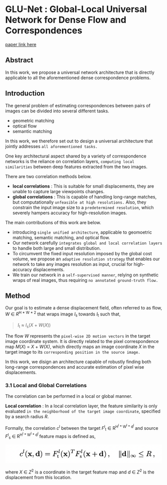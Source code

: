 
# GLU-Net : Global-Local Universal Network for Dense Flow and Correspondences

[paper link here](https://arxiv.org/abs/1912.05524)

## Abstract

In this work, we propose a universal network architecture that is directly applicable to all
the aforementioned dense correspondence problems.

## Introduction

The general problem of estimating correspondences between pairs of images can be
divided into several different tasks.
* geometric matching
* optical flow
* semantic matching

In this work, we therefore set out to design a universal architecture that jointly addresses `all aforementioned tasks.`

One key architectural aspect shared by a variety of correspondence networks is the reliance
on correlation layers, `computing local similarities` between deep features extracted from
the two images.

There are two correlation methods below.
* **local correlations** : This is suitable for small displacements, they are unable to capture large viewpoints changes.
* **global correlations** : This is capable of handling long-range matches, but computationally `unfeasible at high resolutions.`
Also, they constrain the input image size to a `predetermined resolution`, which severely hampers accuracy for high-resolution
images.

The main contributions of this work are below.
* introducing `single unified architecture`, applicable to geomoetric matching, semantic matching, and optical flow.
* Our network carefully `integrates global and local correlation layers` to handle both large and small distribution.
* To circumvent the fixed input resolution imposed by the global cost volume, we propose an `adaptive resolution strategy`
that enables our network to take any images resolution as input, crucial for high-accuracy displacements.
* We train our network in a `self-supervised manner`, relying on synthetic wraps of real images, thus requiring
`no annotated ground-truth flow.`

## Method

Our goal is to estimate a dense displacement field, often referred to as flow, *W* ∈ *R*<sup>H * W * 2</sup> that
wraps image *I*<sub>s</sub> towards *I*<sub>t</sub> such that,

> *I*<sub>t</sub> ≈ *I*<sub>s</sub>(*X* + *W*(*X*))

The flow *W* represents the `pixel-wise 2D motion vectors` in the target image coordinate system.
It is directly related to the pixel correspondence map *M*(*X*) = *X* + *W(*X*)*, which directly maps
an image coordinate *X* in the target image to its `corresponding position in the source image.`

In this work, we disign an architecture capable of robustly finding both long-range correspondences and
accurate estimation of pixel wise displacements.

### 3.1 Local and Global Correlations

The correlation can be performed in a local or global manner.

**Local correlation** : In a local correlation layer, the feature similarity is only evaluated
`in the neighborhood of the target image coordinate`, specified by a search radius *R*.

Formally, the correlation *c*<sup>l</sup> between the target *F*<sup>l</sup><sub>t</sub> ∈ 
R<sup>H<sup>l</sup> * W<sup>l</sup> * d<sup>l</sup> </sup> and source
*F*<sup>l</sup><sub>s</sub> ∈ R<sup>H<sup>l</sup> * W<sup>l</sup> * d<sup>l</sup> </sup> feature maps is
defined as,

<img src="https://github.com/0nandon/2022_CVLAB_WINTER_STUDY/blob/main/photo/correspondence_5_2.png" width=500>

where *X* ∈ *Z*<sup>2</sup> is a coordinate in the target feature map and *d* ∈ *Z*<sup>2</sup> is the displacement
from this location.



